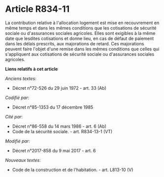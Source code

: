 # Article R834-11

La contribution relative à l'allocation logement est mise en recouvrement en même temps et dans les mêmes conditions que les
cotisations de sécurité sociale ou d'assurances sociales agricoles. Elles sont exigibles à la même date que lesdites
cotisations et donne lieu, en cas de défaut de paiement dans les délais prescrits, aux majorations de retard. Ces majorations
peuvent faire l'objet d'une remise dans les mêmes conditions que celles qui s'appliquent aux cotisations de sécurité sociale
ou d'assurances sociales agricoles.

**Liens relatifs à cet article**

_Anciens textes_:

  - Décret n°72-526 du 29 juin 1972 - art. 33 (Ab)

_Codifié par_:

  - Décret n°85-1353 du 17 décembre 1985

_Cité par_:

  - Décret n°86-558 du 14 mars 1986 - art. 6 (Ab)
  - Code de la sécurité sociale. - art. R834-13-1 (VT)

_Modifié par_:

  - Décret n°2017-858 du 9 mai 2017 - art. 6

_Nouveaux textes_:

  - Code de la construction et de l'habitation. - art. L813-10 (V)
